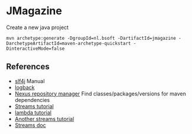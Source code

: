 # JMagazine

Create a new java project
```
mvn archetype:generate -DgroupId=nl.bsoft -DartifactId=jmagazine -DarchetypeArtifactId=maven-archetype-quickstart -DinteractiveMode=false
```
## References
- [slf4j](https://www.slf4j.org/manual.html) Manual
- [logback](https://wiki.base22.com/btg/how-to-setup-slf4j-and-logback-in-a-web-app-fast-35488048.html)
- [Nexus repository manager](https://repository.sonatype.org) Find classes/packages/versions for maven dependencies
- [Streams tutorial](https://www.tutorialspoint.com/java8/java8_streams.htm)
- [lambda tutorial](https://winterbe.com/posts/2014/03/16/java-8-tutorial/)
- [Another streams tutorial](https://winterbe.com/posts/2014/07/31/java8-stream-tutorial-examples/)
- [Streams doc](https://docs.oracle.com/javase/8/docs/api/java/util/stream/Stream.html)
